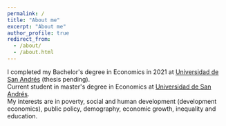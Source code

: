 ```yaml
---
permalink: /
title: "About me"
excerpt: "About me"
author_profile: true
redirect_from: 
  - /about/
  - /about.html
---
```


I completed my Bachelor's degree in Economics in 2021 at [Universidad de San Andrés](www.udesa.edu.ar) (thesis pending).  
Current student in master's degree in Economics at [Universidad de San Andrés](www.udesa.edu.ar).  
My interests are in poverty, social and human development (development economics), public policy, demography, economic growth, inequality and education. 


